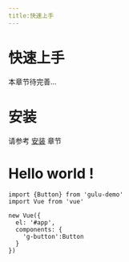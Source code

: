 ```yaml
---
title:快速上手
---
```

# 快速上手

本章节待完善...

# 安装

请参考 [安装](/install/README.md) 章节

# Hello world !

```js{4}
import {Button} from 'gulu-demo'
import Vue from 'vue'

new Vue({
  el: '#app',
  components: {
    'g-button':Button
  }
})
```